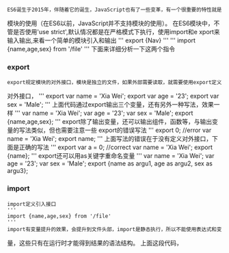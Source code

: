 <!-- # ES6模块 -->
    ES6诞生于2015年，伴随着它的诞生，JavaScript也有了一些变革，有一个很重要的特性就是
模块的使用（在ES6以前，JavaScript并不支持模块的使用）。
    在ES6模块中，不管是否使用'use strict',默认情况都是在严格模式下执行，使用import和e
xport来输入输出,来看一个简单的模块引入和输出
    '''
    export {Nav} 
    '''
    '''
    import {name,age,sex} from '/file'
    '''
    下面来详细分析一下这两个指令
### export
    export规定模块的对外接口，模块是独立的文件，如果外部需要读取，就需要使用export定义
对外接口，
    '''
    export var name = 'Xia Wei';
    export var age = '23';
    export var sex = 'Male';
    '''
    上面代码通过export输出三个变量，还有另外一种写法，效果一样
    '''
    var name = 'Xia Wei';
    var age = '23';
    var sex = 'Male';
    export {name,age,sex};
    '''
    export除了输出变量，还可以输出组件，函数等，与输出变量的写法类似，但也需要注意一些
export的错误写法
    '''
    export 0;
    //error
    var name = 'Xia Wei';
    export name;
    '''
        上面写法的错误在于没有定义对外接口，下面是正确的写法
    '''
    export  var a = 0;
    //correct
    var name = 'Xia Wei';
    export {name};
    '''
        export还可以用as关键字重命名变量
    '''
    var name = 'Xia Wei';
    var age = '23';
    var sex = 'Male';
    export {name as argu1,
            age as argu2,
            sex as argu3};

### import
    import定义引入接口
    '''
    import {name,age,sex} from '/file'
    '''
    import有变量提升的效果，会提升到文件头部，import是静态执行，所以不能使用表达式和变
量，这些只有在运行时才能得到结果的语法结构。
    上面这段代码，

